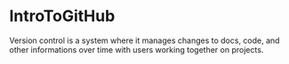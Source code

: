 # IntroToGitHub
Version control is a system where it manages changes to docs, code, and other informations over time with users working together on projects.
